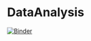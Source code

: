 # DataAnalysis

[![Binder](https://mybinder.org/badge_logo.svg)](https://mybinder.org/v2/gh/Fdancourt/DataAnalysis/HEAD)
